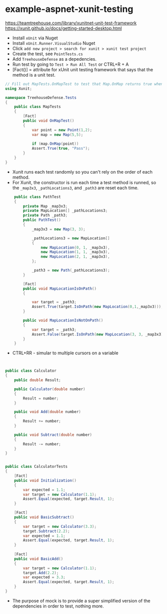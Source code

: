 # example-aspnet-xunit-testing
https://teamtreehouse.com/library/xunitnet-unit-test-framework
https://xunit.github.io/docs/getting-started-desktop.html

- Install `xUnit` via Nuget
- Install `xUnit.Runner.VisualStudio` Nuget
- Click `add new project > search for xunit > xunit test project`
- Create the test, see `PointTests.cs`
- Add `TreehouseDefense` as a depedencies.
- Run test by going to `Test > Run All Test` or CTRL+R + A
- [Fact()] = attribute for xUnit unit testing framework that says that the method is a unit test.

```csharp
// Fill out MapTests.OnMapTest to test that Map.OnMap returns true when passed a point that is on the map.
using Xunit;

namespace TreehouseDefense.Tests
{
    public class MapTests
    {
        [Fact]
        public void OnMapTest()
        {
            var point = new Point(1,2);
            var map = new Map(5,5);
            
            if (map.OnMap(point))
            Assert.True(true, "Pass");
        }
    }
}

```

- Xunit runs each test randomly so you can't rely on the order of each method.
- For Xunit, the constructor is run each time a test method is runned, so the `_map3x3`, `_pathLocations3`, and `_path3` are reset each time.
```csharp
    public class PathTest
    {
        private Map _map3x3;
        private MapLocation[] _pathLocations3;
        private Path _path3;
        public PathTest()
        {
            _map3x3 = new Map(3, 3);

            _pathLocations3 = new MapLocation[]
            {
                new MapLocation(0, 1, _map3x3),
                new MapLocation(1, 1, _map3x3),
                new MapLocation(2, 1, _map3x3),
            };

            _path3 = new Path(_pathLocations3);
        }

        [Fact]
        public void MapLocationIsOnPath()
        {

            var target = _path3;
            Assert.True(target.IsOnPath(new MapLocation(0,1,_map3x3)));
        }

        public void MapLocationIsNotOnPath()
        {
            var target = _path3;
            Assert.False(target.IsOnPath(new MapLocation(3, 3, _map3x3)));
        }
    }
```
- CTRL+RR - simular to multiple cursors on a variable

```csharp


public class Calculator
{
    public double Result;

    public Calculator(double number)
    {
        Result = number;
    }     

    public void Add(double number)
    {
        Result += number;
    }

    public void Subtract(double number)
    {
        Result -= number;
    }
}


public class CalculatorTests
{
    [Fact]
    public void Initialization()
    {
        var expected = 1.1;
        var target = new Calculator(1.1);
        Assert.Equal(expected, target.Result, 1);
    }

    [Fact]
    public void BasicSubtract()
    {
        var target = new Calculator(3.3);
        target.Subtract(2.2);
        var expected = 1.1;
        Assert.Equal(expected, target.Result, 1);
    }
    
    [Fact]
    public void BasicAdd()
    {
        var target = new Calculator(1.1);
        target.Add(2.2);
        var expected = 3.3;
        Assert.Equal(expected, target.Result, 1);
    }
}


```
- The purpose of mock is to provide a super simplified version of the dependencies in order to test, nothing more.
